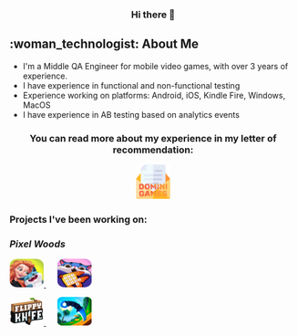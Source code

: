 <h3 align="center">Hi there 👋</h3>

<h2>:woman_technologist: About Me</h2>

+ I'm a Middle QA Engineer for mobile video games, with over 3 years of experience.
+ I have experience in functional and non-functional testing 
+ Experience working on platforms: Android, iOS, Kindle Fire, Windows, MacOS
+ I have experience in AB testing based on analytics events


<h3 align="center">You can read more about my experience in my letter of recommendation:</h3>

<p align="center">
  <a href="https://drive.google.com/file/d/1gHYBztBoc4YdY7ZxcsnrG2A5cCiFf08-/view?usp=share_link">
    <img src="https://github.com/Numilou/images/blob/main/icon-recommendation-letter-DG.png" alt="Recommendation Letter" width="60" height="60"/>
  </a>
</p>

<h3 align="left">Projects I've been working on:</h3>

<a href="https://www.youtube.com/watch?v=1vJwc2fuKR0" style="text-decoration: none;">
  <h3><em>Pixel Woods</em></h3>
</a>


<p align="left">
  <a href="https://apps.apple.com/ru/app/pixelwoods-%D0%BA%D0%B0%D1%80%D1%82%D0%B8%D0%BD%D0%B0-%D0%BF%D0%BE-%D0%BD%D0%BE%D0%BC%D0%B5%D1%80%D0%B0%D0%BC/id1541658506" style="margin-right: 20px;">
    <img src="https://github.com/Numilou/images/blob/main/PWios.png" alt="iOS Game" width="60" height="50"/>
  </a>
  <a href="https://play.google.com/store/apps/details?id=com.beresnevgames.pixelgallery&hl=en_US&pli=1">
    <img src="https://github.com/Numilou/images/blob/main/PWandroid.png" alt="Android Game" width="60" height="50"/>
  </a>
</p>

<p align="left">
  <a href="https://apps.apple.com/ru/app/flippy-knife/id1208359453" style="margin-right: 20px;">
    <img src="https://github.com/Numilou/images/blob/main/FK1ios.png" alt="iOS Game" width="60" height="50"/>
  </a>
  <a href="https://play.google.com/store/apps/details?id=com.BeresnevGames.Knife&hl=en">
    <img src="https://github.com/Numilou/images/blob/main/FK1android.png" alt="Android Game" width="60" height="50"/>
  </a>
</p>





<!--
<h4>Socials</h4>

<a href="https://www.linkedin.com/in/darya-ivanova-404a87258/" target="_blank" rel="noreferrer">
  <img src="https://github.com/Numilou/images/blob/main/icon-linkedin.png" alt="LinkedIn Profile" width="25" height="27" />
</a>
-->


